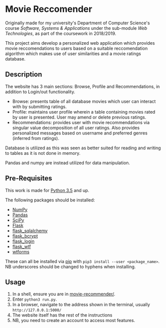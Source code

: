 # Movie Reccomender
Originally made for my university's Department of Computer Science's course _Software, Systems & Applications_ under the sub-module _Web Technologies_, as part of the coursework in 2018/2019.

This project aims develop a personalized web application which provides movie reccomendations to users based on a suitable reccomendation algorithm which makes use of user similarities and a movie ratings database.

## Description
The website has 3 main sections: Browse, Profile and Recommendations, in addition to Login/out functionality.
- Browse: presents table of all database movies which user can interact with by submitting ratings.
- Profile: maintains user profile wherein a table containing movies rated by user is presented. User may amend or delete previous ratings.
- Recommendations: provides user with movie recommendations via singular value decomposition of all user ratings. Also provides personalized messages based on username and preferred genres (inferred from ratings).

Database is utilized as this was seen as better suited for reading and writing to tables as it is not done in memory.

Pandas and numpy are instead utilized for data manipulation.

## Pre-Requisites
This work is made for [Python 3.5](https://www.python.org/downloads/release/python-350/) and up.

The following packages should be installed:
- [NumPy](http://www.numpy.org/)
- [Pandas](https://pandas.pydata.org/)
- [SciPy](https://www.scipy.org/)
- [Flask](http://flask.pocoo.org/)
- [flask_sqlalchemy](http://flask-sqlalchemy.pocoo.org/2.3/)
- [flask_bcrypt](https://flask-bcrypt.readthedocs.io/en/latest/)
- [flask_login](https://flask-login.readthedocs.io/en/latest/)
- [flask_wtf](https://flask-wtf.readthedocs.io/en/stable/)
- [wtforms](https://wtforms.readthedocs.io/en/stable/)

These can all be installed via [pip](https://pypi.org/project/pip/) with `pip3 install --user <package_name>`.
NB underscores should be changed to hyphens when installing.

## Usage
1. In a shell, ensure you are in [movie-recommender/](/../../).
2. Enter `python3 run.py`.
3. In a browser, navigate to the address shown in the terminal, usually `http://127.0.0.1:5000/`
4. The website itself has the rest of the instructions
5. NB, you need to create an account to access most features.
